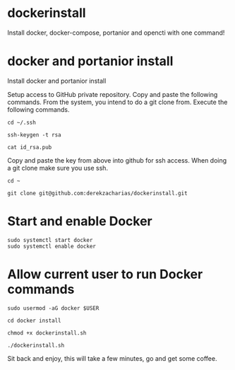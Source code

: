 # dockerinstall
Install docker, docker-compose, portanior and opencti with one command!

# docker and portanior install 
Install docker and portanior install 

Setup access to GitHub private repository. Copy and paste the following commands. From the system, you intend to do a git clone from. 
Execute the following commands.

```
cd ~/.ssh
```

```
ssh-keygen -t rsa
```

```
cat id_rsa.pub
```
Copy and paste the key from above into github for ssh access.
When doing a git clone make sure you use ssh.

```
cd ~
```

```
git clone git@github.com:derekzacharias/dockerinstall.git
```

# Start and enable Docker
```
sudo systemctl start docker
sudo systemctl enable docker
```

# Allow current user to run Docker commands
```
sudo usermod -aG docker $USER
```

```
cd docker install
```

```
chmod +x dockerinstall.sh
```

```
./dockerinstall.sh
```


Sit back and enjoy, this will take a few minutes, go and get some coffee.
